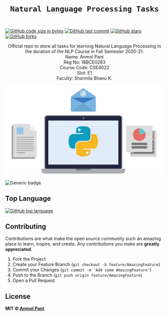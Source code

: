 <code>
  <h1 align="center">Natural Language Processing Tasks</h1>
</code>

[![GitHub code size in bytes](https://img.shields.io/github/languages/code-size/anmolpant/Natural-Language-Processing-Tasks?logo=github&style=social)](https://github.com/anmolpant/) [![GitHub last commit](https://img.shields.io/github/last-commit/anmolpant/Natural-Language-Processing-Tasks?style=social&logo=git)](https://github.com/anmolpant/) [![GitHub stars](https://img.shields.io/github/stars/anmolpant/Natural-Language-Processing-Tasks?style=social)](https://github.com/anmolpant/Natural-Language-Processing-Tasks/stargazers) [![GitHub forks](https://img.shields.io/github/forks/anmolpant/Natural-Language-Processing-Tasks?style=social&logo=git)](https://github.com/anmolpant/Natural-Language-Processing-Tasks/network)

<p align="center">
  Official repo to store all tasks for learning Natural Language Processing in the duration of the NLP Course in Fall Semester 2020-21.<br>
  Name: Anmol Pant<br>
  Reg No: 18BCE0283<br>
  Course Code: CSE4022<br>
  Slot: E1<br>
  Faculty: Sharmila Bhanu K.<br>
</p>

<p align="center">
<img src="https://github.com/anmolpant/Natural-Language-Processing-Tasks/blob/master/assets/nlpwpython.jpg" alt="NLTK"/>
</p>

![Generic badge](https://img.shields.io/badge/Natural_Language-Processing-green)

## Top Language

[![GitHub top language](https://img.shields.io/github/languages/top/anmolpant/Natural-Language-Processing-Tasks?logo=jupyter&style=social)](https://github.com/anmolpant/)

## Contributing

Contributions are what make the open source community such an amazing place to learn, inspire, and create. Any contributions you make are **greatly appreciated**.

1. Fork the Project
2. Create your Feature Branch (`git checkout -b feature/AmazingFeature`)
3. Commit your Changes (`git commit -m 'Add some AmazingFeature'`)
4. Push to the Branch (`git push origin feature/AmazingFeature`)
5. Open a Pull Request

## License

**MIT &copy; [Anmol Pant](https://github.com/anmolpant/Natural-Language-Processing-Tasks/blob/master/LICENSE)**

